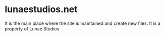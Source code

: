 # lunaestudios.net
It is the main place where the site is maintained and create new files.
It is a property of Lunae Studios
